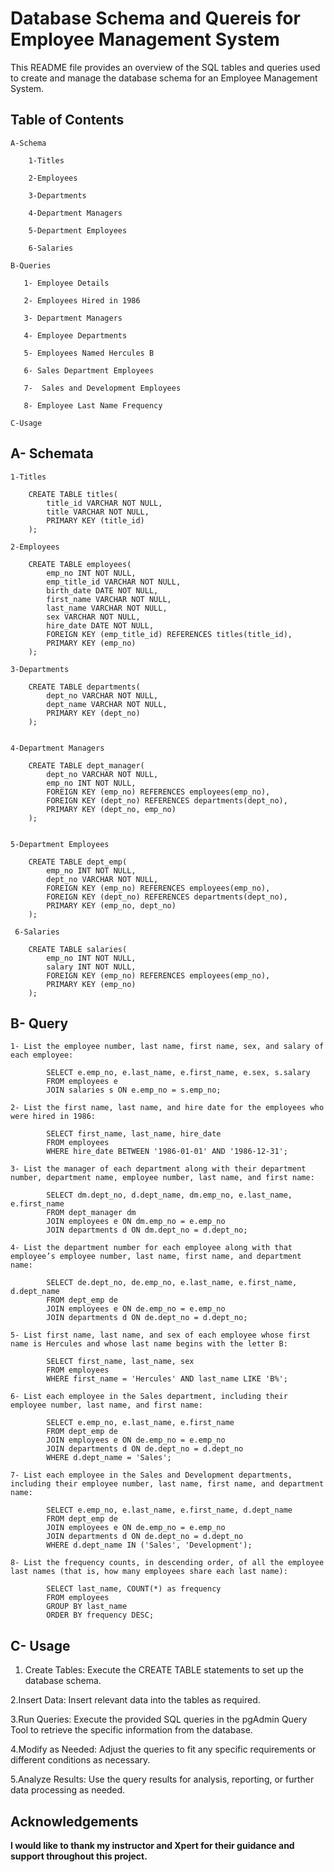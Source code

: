 # Database Schema and Quereis for Employee Management System

This README file provides an overview of the SQL tables and queries used to create and manage the database schema for an Employee Management System.

## Table of Contents

    A-Schema
    
        1-Titles
        
        2-Employees
        
        3-Departments
        
        4-Department Managers
        
        5-Department Employees
        
        6-Salaries
    
    B-Queries
    
       1- Employee Details

       2- Employees Hired in 1986
        
       3- Department Managers
        
       4- Employee Departments
        
       5- Employees Named Hercules B
        
       6- Sales Department Employees
        
       7-  Sales and Development Employees
        
       8- Employee Last Name Frequency
    
    C-Usage

## A- Schemata

    1-Titles
    
        CREATE TABLE titles(
            title_id VARCHAR NOT NULL,
            title VARCHAR NOT NULL,
            PRIMARY KEY (title_id)
        );
    
    2-Employees
    
        CREATE TABLE employees(
            emp_no INT NOT NULL,
            emp_title_id VARCHAR NOT NULL,
            birth_date DATE NOT NULL,
            first_name VARCHAR NOT NULL,
            last_name VARCHAR NOT NULL,
            sex VARCHAR NOT NULL,
            hire_date DATE NOT NULL,
            FOREIGN KEY (emp_title_id) REFERENCES titles(title_id),
            PRIMARY KEY (emp_no)
        );
    
    3-Departments
    
        CREATE TABLE departments(
            dept_no VARCHAR NOT NULL,
            dept_name VARCHAR NOT NULL,
            PRIMARY KEY (dept_no)
        );
        
    
    4-Department Managers
    
        CREATE TABLE dept_manager(
            dept_no VARCHAR NOT NULL,
            emp_no INT NOT NULL,
            FOREIGN KEY (emp_no) REFERENCES employees(emp_no),
            FOREIGN KEY (dept_no) REFERENCES departments(dept_no),
            PRIMARY KEY (dept_no, emp_no)
        );
    
    
    5-Department Employees
    
        CREATE TABLE dept_emp(
            emp_no INT NOT NULL,
            dept_no VARCHAR NOT NULL,
            FOREIGN KEY (emp_no) REFERENCES employees(emp_no),
            FOREIGN KEY (dept_no) REFERENCES departments(dept_no),
            PRIMARY KEY (emp_no, dept_no)
        );
    
     6-Salaries
    
        CREATE TABLE salaries(
            emp_no INT NOT NULL,
            salary INT NOT NULL,
            FOREIGN KEY (emp_no) REFERENCES employees(emp_no),
            PRIMARY KEY (emp_no)
        );

## B- Query

    1- List the employee number, last name, first name, sex, and salary of each employee:
    
            SELECT e.emp_no, e.last_name, e.first_name, e.sex, s.salary
            FROM employees e
            JOIN salaries s ON e.emp_no = s.emp_no;

    2- List the first name, last name, and hire date for the employees who were hired in 1986:

            SELECT first_name, last_name, hire_date
            FROM employees
            WHERE hire_date BETWEEN '1986-01-01' AND '1986-12-31';

    3- List the manager of each department along with their department number, department name, employee number, last name, and first name:

            SELECT dm.dept_no, d.dept_name, dm.emp_no, e.last_name, e.first_name
            FROM dept_manager dm
            JOIN employees e ON dm.emp_no = e.emp_no
            JOIN departments d ON dm.dept_no = d.dept_no;
     
    4- List the department number for each employee along with that employee’s employee number, last name, first name, and department name:

            SELECT de.dept_no, de.emp_no, e.last_name, e.first_name, d.dept_name
            FROM dept_emp de
            JOIN employees e ON de.emp_no = e.emp_no
            JOIN departments d ON de.dept_no = d.dept_no;
    
    5- List first name, last name, and sex of each employee whose first name is Hercules and whose last name begins with the letter B:

            SELECT first_name, last_name, sex
            FROM employees
            WHERE first_name = 'Hercules' AND last_name LIKE 'B%';
    
    6- List each employee in the Sales department, including their employee number, last name, and first name:

            SELECT e.emp_no, e.last_name, e.first_name
            FROM dept_emp de
            JOIN employees e ON de.emp_no = e.emp_no
            JOIN departments d ON de.dept_no = d.dept_no
            WHERE d.dept_name = 'Sales';
    
    7- List each employee in the Sales and Development departments, including their employee number, last name, first name, and department name:

            SELECT e.emp_no, e.last_name, e.first_name, d.dept_name
            FROM dept_emp de
            JOIN employees e ON de.emp_no = e.emp_no
            JOIN departments d ON de.dept_no = d.dept_no
            WHERE d.dept_name IN ('Sales', 'Development');
    
    8- List the frequency counts, in descending order, of all the employee last names (that is, how many employees share each last name):

            SELECT last_name, COUNT(*) as frequency
            FROM employees
            GROUP BY last_name
            ORDER BY frequency DESC;



## C- Usage

   1. Create Tables: Execute the CREATE TABLE statements to set up the database schema.
    
   2.Insert Data: Insert relevant data into the tables as required.
    
   3.Run Queries: Execute the provided SQL queries in the pgAdmin Query Tool to retrieve the specific information from the database.

   4.Modify as Needed: Adjust the queries to fit any specific requirements or different conditions as necessary.

   5.Analyze Results: Use the query results for analysis, reporting, or further data processing as needed.
   
## Acknowledgements

**I would like to thank my instructor and Xpert for their guidance and support throughout this project.**


